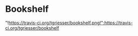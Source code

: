 # Bookshelf

"!https://travis-ci.org/tgriesser/bookshelf.png!":https://travis-ci.org/tgriesser/bookshelf
